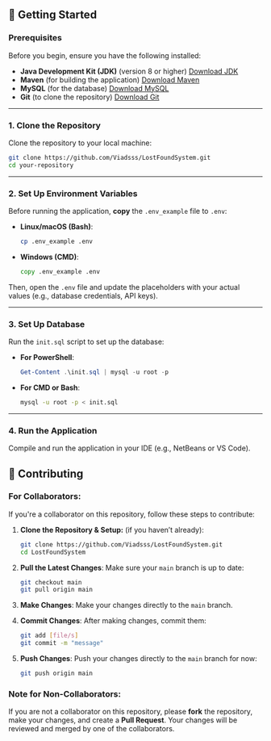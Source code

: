 
## 🚀 Getting Started

### Prerequisites

Before you begin, ensure you have the following installed:

- **Java Development Kit (JDK)** (version 8 or higher) [Download JDK](https://www.oracle.com/java/technologies/downloads/#jdk23-windows)
- **Maven** (for building the application) [Download Maven](https://maven.apache.org/download.cgi?.)
- **MySQL** (for the database) [Download MySQL](https://dev.mysql.com/downloads/installer/)
- **Git** (to clone the repository) [Download Git](https://git-scm.com/downloads)

---

### 1. Clone the Repository

Clone the repository to your local machine:

```bash
git clone https://github.com/Viadsss/LostFoundSystem.git
cd your-repository
```

---

### 2. Set Up Environment Variables

Before running the application, **copy** the `.env_example` file to `.env`:

- **Linux/macOS (Bash)**:
  ```bash
  cp .env_example .env
  ```

- **Windows (CMD)**:
  ```cmd
  copy .env_example .env
  ```

Then, open the `.env` file and update the placeholders with your actual values (e.g., database credentials, API keys).

---

### 3. Set Up Database

Run the `init.sql` script to set up the database:

- **For PowerShell**:
  ```powershell
  Get-Content .\init.sql | mysql -u root -p
  ```

- **For CMD or Bash**:
  ```bash
  mysql -u root -p < init.sql
  ```

---

### 4. Run the Application

Compile and run the application in your IDE (e.g., NetBeans or VS Code).

## 🤝 Contributing

### For Collaborators:

If you're a collaborator on this repository, follow these steps to contribute:

1. **Clone the Repository & Setup:** (if you haven’t already):
   ```bash
   git clone https://github.com/Viadsss/LostFoundSystem.git
   cd LostFoundSystem
   ```

2. **Pull the Latest Changes**:
   Make sure your `main` branch is up to date:
   ```bash
   git checkout main
   git pull origin main
   ```

3. **Make Changes**:
   Make your changes directly to the `main` branch.

4. **Commit Changes**:
   After making changes, commit them:
   ```bash
   git add [file/s]
   git commit -m "message"
   ```

5. **Push Changes**:
   Push your changes directly to the `main` branch for now:
   ```bash
   git push origin main
   ```

### Note for Non-Collaborators:
If you are not a collaborator on this repository, please **fork** the repository, make your changes, and create a **Pull Request**. Your changes will be reviewed and merged by one of the collaborators.